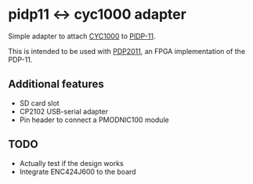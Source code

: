 # pidp11 ↔ cyc1000 adapter

Simple adapter to attach
[CYC1000](https://shop.trenz-electronic.de/en/Products/Trenz-Electronic/CYC1000-Intel-Cyclone-10/)
to [PIDP-11](https://obsolescence.wixsite.com/obsolescence/pidp-11).

This is intended to be used with [PDP2011](http://pdp2011.sytse.net/), an FPGA
implementation of the PDP-11.

## Additional features

* SD card slot
* CP2102 USB-serial adapter
* Pin header to connect a PMODNIC100 module

## TODO

* Actually test if the design works
* Integrate ENC424J600 to the board
